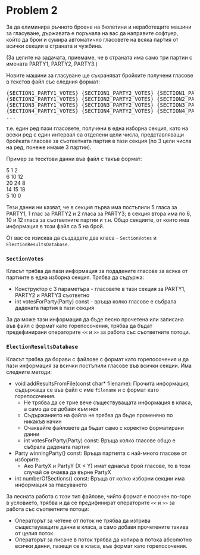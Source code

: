 # Problem 2

За да елиминира ръчното броене на бюлетини и неработещите машини за гласуване, държавата е поръчала на вас да направите софтуер, който да брои и сумира автоматично гласовете на всяка партия от всички секции в страната и чужбина.

(За целите на задачата, приемаме, че в страната има само три партии с имената PARTY1, PARTY2, PARTY3.)

Новите машини за гласуване ще съхраняват бройките получени гласове в текстов файл със следния формат:

<pre>
{SECTION1_PARTY1_VOTES} {SECTION1_PARTY2_VOTES} {SECTION1_PARTY3_VOTES}
{SECTION2_PARTY1_VOTES} {SECTION2_PARTY2_VOTES} {SECTION2_PARTY3_VOTES}
{SECTION3_PARTY1_VOTES} {SECTION3_PARTY2_VOTES} {SECTION3_PARTY3_VOTES}
{SECTION4_PARTY1_VOTES} {SECTION4_PARTY2_VOTES} {SECTION4_PARTY3_VOTES}
...
</pre>

т.е. един ред пази гласовете, получени в една изборна секция, като на всеки ред с един интервал са отделени цели числа, представляващи бройката гласове за съответната партия в тази секция (по 3 цели числа на ред, понеже имаме 3 партии).

Пример за тесктови данни във файл с такъв формат:

5 1 2 <br>
6 10 12 <br>
20 24 8 <br>
14 15 18 <br>
5 10 0

Тези данни ни казват, че в секция първа има постъпили 5 гласа за PARTY1, 1 глас за PARTY2 и 2 гласа за PARTY3; в секция втора има по 6, 10 и 12 гласа за съответните партии и т.н. Общо секциите, от които има информация в този файл са 5 на брой.

От вас се изисква да създадете два класа - `SectionVotes` и `ElectionResultsDatabase`.

### `SectionVotes`

Класът трябва да пази информация за подадените гласове за всяка от партиите в една изборна секция. Трябва да съдържа:

*	Конструктор с 3 параметъра - гласовете в тази секция за PARTY1, PARTY2 и PARTY3 съответно
*	int votesForParty(Party) const - връща колко гласове е събрала дадената партия в тази секция 

За да може тази информация да бъде лесно прочетена или записана във файл с формат като горепосочения, трябва да бъдат предефинирани операторите `<<` и `>>` за работа със съответните потоци.

### `ElectionResultsDatabase`

Класът трябва да борави с файлове с формат като горепосочения и да пази информация за всички постъпили гласове във всички секции. Има следните методи:
*	void addResultsFromFile(const char* filename): Прочита информация, съдържаща се във файл с име `filename` и с формат като горепосочения.
    *	Не трябва да се трие вече съществуващата информация в класа, а само да се добавя към нея
    *	Съдържанието на файла не трябва да бъде променяно по никакъв начин
    *	Очаквайте файловете да бъдат само с коректно форматирани данни
    *	int votesForParty(Party) const: Връща колко гласове общо е събрала дадената партия
*	Party winningParty() const: Връща партията с най-много гласове от изборите.
    *	Ако PartyX и PartyY (X < Y) имат еднакъв брой гласове, то в този случай се очаква да върне PartyX
*	int numberOfSections() const: Връща от колко изборни секции има информация за гласуването

За лесната работа с този тип файлове, чийто формат е посочен по-горе в условието, трябва и да се предифинират операторите `<<` и `>>` за работа със съответните потоци:
*	Операторът за четене от поток не трябва да изтрива съществуващите данни в класа, а само добавя прочетените такива от целия поток.
*	Операторът за писане в поток трябва да копира в потока абсолютно всички данни, пазещи се в класа, във формат като горепосочения.
